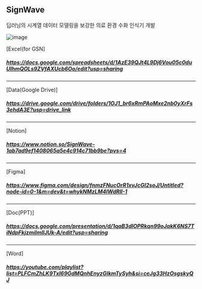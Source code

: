## SignWave
딥러닝의 시계열 데이터 모델링을 보강한 의료 환경 수화 인식기 개발

![image](https://github.com/user-attachments/assets/31675a28-ee1a-46f7-a818-8be9279f215b)

[Excel(for GSN]
##### https://docs.google.com/spreadsheets/d/1AzE39QJt4L9Dj6Vou05c0duUIhmQOLs9ZVfAXUcb6Oo/edit?usp=sharing
---
[Data(Google Drive)] 
##### https://drive.google.com/drive/folders/1OJ1_br6xRmPAoMxe2nb0yXrFs3ehdA3E?usp=drive_link
---
[Notion] 
##### https://www.notion.so/SignWave-1ab7ad9ef1408065a5e4c914c71bb9be?pvs=4
---
[Figma]
##### https://www.figma.com/design/fnmzFNucOrR1xvJcGI2soJ/Untitled?node-id=0-1&m=dev&t=whykNMzLM4lWdRII-1
---
[Doc(PPT)]
##### https://docs.google.com/presentation/d/1qaB3dlOPRkqn99oJakK6NS7TiNdpFkjzmilmlIJUk-A/edit?usp=sharing

---
[Word]
##### https://youtube.com/playlist?list=PLFCmZhLK9Txl69GdMQnhEnyzGlkmTySyh&si=ceJg33HzOsgskyQJ
<!--

**Here are some ideas to get you started:**

🙋‍♀️ A short introduction - what is your organization all about?
🌈 Contribution guidelines - how can the community get involved?
👩‍💻 Useful resources - where can the community find your docs? Is there anything else the community should know?
🍿 Fun facts - what does your team eat for breakfast?
🧙 Remember, you can do mighty things with the power of [Markdown](https://docs.github.com/github/writing-on-github/getting-started-with-writing-and-formatting-on-github/basic-writing-and-formatting-syntax)
-->
